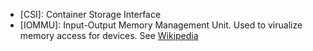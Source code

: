 * [CSI]: Container Storage Interface
* [IOMMU]: Input-Output Memory Management Unit. Used to virualize memory access for devices. See [Wikipedia](https://en.wikipedia.org/wiki/Input–output_memory_management_unit)